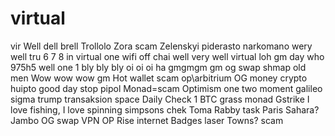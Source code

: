# virtual
vir
Well dell brell
Trollolo
Zora scam
Zelenskyi piderasto narkomano
wery well
tru 6 7 8
in virtual one
wifi off chai
well very well
virtual loh
gm day
who 975h5
well
one 1
bly bly bly
oi oi oi ha
gmgmgm gm
og swap shmap
old men
Wow wow wow
gm
Hot wallet scam
op\arbitrium
OG
money
crypto huipto
good day
stop
pipol
Monad=scam
Optimism
one two
moment
galileo
sigma
trump
transaksion
space
Daily Check
1 BTC
grass
monad
Gstrike
I love fishing, I love spinning
simpsons
chek
Toma
Rabby
task
Paris
Sahara?
Jambo
OG swap
VPN
OP
Rise
internet
Badges
laser
Towns?
scam
